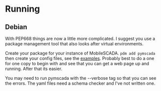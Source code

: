 # Running

## Debian

With PEP668 things are now a little more complicated. I suggest you use a
package management tool that also looks after virtual environments.

Create your package for your instance of MobileSCADA. ```pdm add pymscada```
then create your config files, see the 
[examples](https://github.com/jamie0walton/pymscada/tree/main/docs/examples).
Probably best to do a one for one copy to begin with and see that you can
get a web page up and running. After that its easier.

You may need to run pymscada with the --verbose tag so that you can see the
errors. The yaml files need a schema checker and I've not written one.
